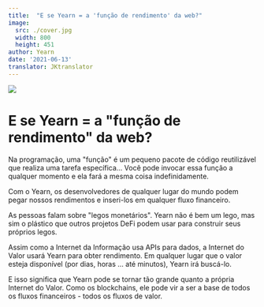 ```yaml
---
title:  "E se Yearn = a 'função de rendimento' da web?"
image:
  src: ./cover.jpg
  width: 800
  height: 451
author: Yearn
date: '2021-06-13'
translator: JKtranslator
---
```


![](/_posts/_announcements/yearn-yield-function/yield1.jpg?w=800&h=451)

# E se Yearn = a "função de rendimento" da web?

Na programação, uma "função" é um pequeno pacote de código reutilizável que realiza uma tarefa específica... Você pode invocar essa função a qualquer momento e ela fará a mesma coisa indefinidamente.

Com o Yearn, os desenvolvedores de qualquer lugar do mundo podem pegar nossos rendimentos e inseri-los em qualquer fluxo financeiro.

As pessoas falam sobre "legos monetários". Yearn não é bem um lego, mas sim o plástico que outros projetos DeFi podem usar para construir seus próprios legos.

Assim como a Internet da Informação usa APIs para dados, a Internet do Valor usará Yearn para obter rendimento. Em qualquer lugar que o valor esteja disponível (por dias, horas ... até minutos), Yearn irá buscá-lo.

E isso significa que Yearn pode se tornar tão grande quanto a própria Internet do Valor. Como os blockchains, ele pode vir a ser a base de todos os fluxos financeiros - todos os fluxos de valor.